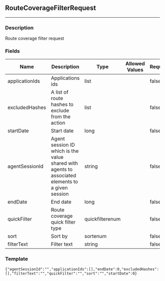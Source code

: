 ## RouteCoverageFilterRequest
---
### Description
Route coverage filter request
### Fields
| Name | Description | Type | Allowed Values | Required |
| ---- | ----------- | ---- | -------------- | -------- |
| applicationIds | Applications ids | list |  | false |
| excludedHashes | A list of route hashes to exclude from the action | list |  | false |
| startDate | Start date | long |  | false |
| agentSessionId | Agent session ID which is the value shared with agents to associated elements to a given session | string |  | false |
| endDate | End date | long |  | false |
| quickFilter | Route coverage quick filter type | quickfilterenum |  | false |
| sort | Sort by | sortenum |  | false |
| filterText | Filter text | string |  | false |
### Template
```
{"agentSessionId":"","applicationIds":[],"endDate":0,"excludedHashes":[],"filterText":"","quickFilter":"","sort":"","startDate":0}
```
